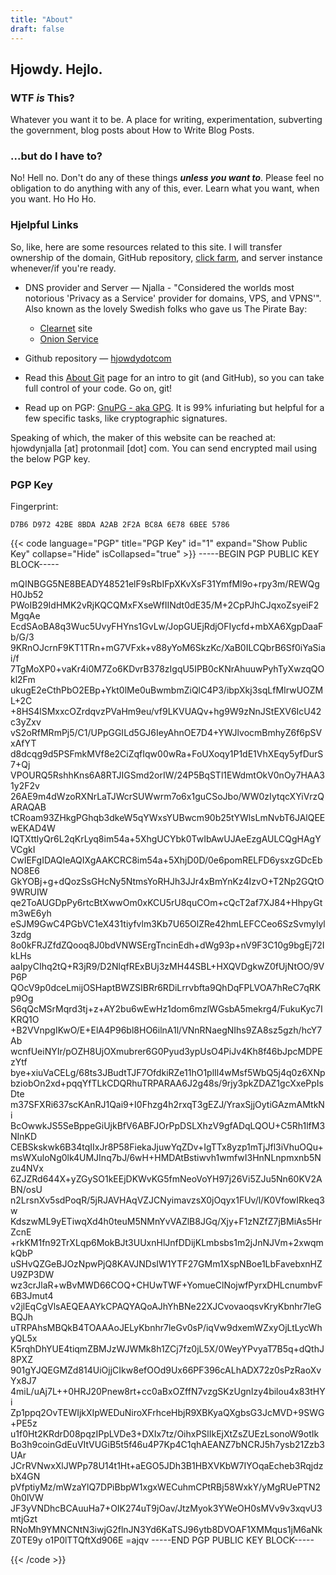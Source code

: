 ```yaml
---
title: "About"
draft: false
---
```

## Hjowdy. Hejlo.

### WTF *is* This?
Whatever you want it to be. A place for writing, experimentation, subverting the government, blog posts about How to Write Blog Posts. 

### ...but do I have to?
No! Hell no. Don't do any of these things ***unless you want to***. Please feel no obligation to do anything with any of this, ever. Learn what you want, when you want. Ho Ho Ho.

### Hjelpful Links

So, like, here are some resources related to this site. I will transfer ownership of the domain, GitHub repository, [click farm](https://en.wikipedia.org/wiki/Click_farm), and server instance whenever/if you're ready. 

* DNS provider and Server &mdash; Njalla - "Considered the worlds most notorious 'Privacy as a Service' provider for domains, VPS, and VPNS'". Also known as the lovely Swedish folks who gave us The Pirate Bay:
    * [Clearnet](https://njal.la/) site
    * [Onion Service](http://njallalafimoej5i4eg7vlnqjvmb6zhdh27qxcatdn647jtwwwui3nad.onion/)

* Github repository &mdash; [hjowdydotcom](https://github.com/hjowdy/hjowdydotcom)

* Read this [About Git](https://docs.github.com/en/get-started/using-git/about-git) page for an intro to git (and GitHub), so you can take full control of your code. Go on, git!

* Read up on PGP: [GnuPG - aka GPG](https://gnupg.org/). It is 99% infuriating but helpful for a few specific tasks, like cryptographic signatures.

Speaking of which, the maker of this website can be reached at: hjowdynjalla [at] protonmail [dot] com. You can send encrypted mail using the below PGP key. 


### PGP Key

Fingerprint:

`D7B6 D972 42BE 8BDA A2AB 2F2A BC8A 6E78 6BEE 5786`

{{< code language="PGP" title="PGP Key" id="1" expand="Show Public Key" collapse="Hide" isCollapsed="true" >}}
-----BEGIN PGP PUBLIC KEY BLOCK-----

mQINBGG5NE8BEADY48521elF9sRbIFpXKvXsF31YmfMl9o+rpy3m/REWQgH0Jb52
PWoIB29IdHMK2vRjKQCQMxFXseWfIINdt0dE35/M+2CpPJhCJqxoZsyeiF2MgqAe
EcdSAoBA8q3Wuc5UvyFHYns1GvLw/JopGUEjRdjOFIycfd+mbXA6XgpDaaFb/G/3
9KRnOJcrnF9KT1TRn+mG7VFxk+v88yYoM6SkzKc/XaB0ILCQbrB6Sf0iYaSiai/f
7TgMoXP0+vaKr4i0M7Zo6KDvrB378zIgqU5IPB0cKNrAhuuwPyhTyXwzqQOkl2Fm
ukugE2eCthPbO2EBp+Ykt0lMe0uBwmbmZiQlC4P3/ibpXkj3sqLfMIrwUOZML+2C
+8HS4lSMxxcOZrdqvzPVaHm9eu/vf9LKVUAQv+hg9W9zNnJStEXV6IcU42c3yZxv
vS2oRfMRmPj5/C1/UPpGGILd5GJ6IeyAhnOE7D4+YWJlvocmBmhyZ6f6pSVxAfYT
d8dcqg9d5PSFmkMVf8e2CiZqfIqw00wRa+FoUXoqy1P1dE1VhXEqy5yfDurS7+Qj
VPOURQ5RshhKns6A8RTJIGSmd2orIW/24P5BqSTl1EWdmtOkV0nOy7HAA31y2F2v
26AE9m4dWzoRXNrLaTJWcrSUWwrm7o6x1guCSoJbo/WW0zIytqcXYiVrzQARAQAB
tCRoam93ZHkgPGhqb3dkeW5qYWxsYUBwcm90b25tYWlsLmNvbT6JAlQEEwEKAD4W
IQTXttlyQr6L2qKrLyq8im54a+5XhgUCYbk0TwIbAwUJAeEzgAULCQgHAgYVCgkI
CwIEFgIDAQIeAQIXgAAKCRC8im54a+5XhjD0D/0e6pomRELFD6ysxzGDcEbNO8E6
GkYOBj+g+dQozSsGHcNy5NtmsYoRHJh3JJr4xBmYnKz4IzvO+T2Np2GQtO9WRUIW
qe2ToAUGDpPy6rtcBtXwwOm0xKCU5rU8quCOm+cQcT2af7XJ84+HhpyGtm3wE6yh
eSJM9GwC4PGbVC1eX431tiyfvlm3Kb7U65OlZRe42hmLEFCCeo6SzSvmylyl3zdg
8o0kFRJZfdZQooq8J0bdVNWSErgTncinEdh+dWg93p+nV9F3C10g9bgEj72IkLHs
aaIpyCIhq2tQ+R3jR9/D2NlqfRExBUj3zMH44SBL+HXQVDgkwZ0fUjNtOO/9VP6P
QOcV9p0dceLmijOSHaptBWZSIBRr6RDiLrrvbfta9QhDqFPLVOA7hReC7qRKp9Og
S6qQcMSrMqrd3tj+z+AY2bu6wEwHz1dom6mzlWGsbA5mekrg4/FukuKyc7IKRQ1O
+B2VVnpgIKwO/E+ElA4P96bl8HO6ilnA1l/VNnRNaegNIhs9ZA8sz5gzh/hcY7Ab
wcnfUeiNYIr/pOZH8UjOXmubrer6G0Pyud3ypUsO4PiJv4Kh8f46bJpcMDPEzYtf
bye+xiuVaCELg/68ts3JBudtTJF7OfdkiRZe11hO1plIl4wMsf5WbQ5j4q0z6XNp
bziobOn2xd+pqqYfTLkCDQRhuTRPARAA6J2g48s/9rjy3pkZDAZ1gcXxePpIsDte
m37SFXRi637scKAnRJ1Qai9+I0Fhzg4h2rxqT3gEZJ/YraxSjjOytiGAzmAMtkNi
BcOwwkJS5SeBppeGiUjkBfV6ABFJOrPpDSLXhzV9gfADqLQOU+C5Rh1lfM3NInKD
CEBSkskwk6B34tqIIxJr8P58FiekaJjuwYqZDv+IgTTx8yzp1mTjJfl3iVhuOQu+
msWXuloNg0lk4UMJInq7bJ/6wH+HMDAtBstiwvh1wmfwI3HnNLnpmxnb5Nzu4NVx
6ZJZRd644X+yZGySO1kEEjDKWvKG5fmNeoVoYH97j26Vi5ZJu5Nn60KV2ABN/osU
n2LrsnXv5sdPoqR/5jRJAVHAqVZJCNyimavzsX0jOqyx1FUv/l/K0VfowIRkeq3w
KdszwML9yETiwqXd4h0teuM5NMnYvVAZlB8JGq/Xjy+F1zNZfZ7jBMiAs5HrZcnE
+rkKM1fn92TrXLqp6MokBJt3UUxnHlJnfDDijKLmbsbs1m2jJnNJVm+2xwqmkQbP
uSHvQZGeBJOzNpwPjQ8KAVJNDsIW1YTF27GMm1XspNBoe1LbFavebxnHZU9ZP3DW
wz3crJlaR+wBvMWD66COQ+CHUwTWF+YomueClNojwfPyrxDHLcnumbvF6B3Jmut4
v2jlEqCgVlsAEQEAAYkCPAQYAQoAJhYhBNe22XJCvovaoqsvKryKbnhr7leGBQJh
uTRPAhsMBQkB4TOAAAoJELyKbnhr7leGv0sP/iqVw9dxemWZxyOjLtLycWhyQL5x
K5rqhDhYUE4tiqmZBMJzWJWMk8h1ZCj7fz0jL5X/0WeyYPvyaT7B5q+dQthJ8PXZ
901gYJQEGMZd814UiOjjCIkw8efOOd9Ux66PF396cALhADX72z0sPzRaoXvYx8J7
4miL/uAj7L++0HRJ20Pnew8rt+cc0aBxOZffN7vzgSKzUgnIzy4bilou4x83tHYi
Zp1ppq2OvTEWIjkXIpWEDuNiroXFrhceHbjR9XBKyaQXgbsG3JcMVD+9SWG+PE5z
u1f0Ht2KRdrD08pqzIPpLVDe3+DXIx7tz/OihxPSlIkEjXtZsZUEzLsonoW9otIk
Bo3h9coinGdEuVItVUGiB5t5f46u4P7Kp4C1qhAEANZ7bNCRJ5h7ysb21Zzb3UAr
JCrRVNwxXlJWPp78U14t1Ht+aEGO5JDh3B1HBXVKbW7IYOqaEcheb3RqjdzbX4GN
pVfptiyMz/mWzaYlQ7DPiBbpW1xgxWECuhmCPtRBj58WxkY/yMgRUePTN20h0lVW
JF3yVNDhcBCAuuHa7+OIK274uT9jOav/JtzMyok3YWeOH0sMVv9v3xqvU3mtjGzt
RNoMh9YMNCNtN3iwjG2flnJN3Yd6KaTSJ96ytb8DVOAF1XMMqus1jM6aNkZ0TE9y
o1P0lTTQftXd906E
=ajqv
-----END PGP PUBLIC KEY BLOCK-----

{{< /code >}}
